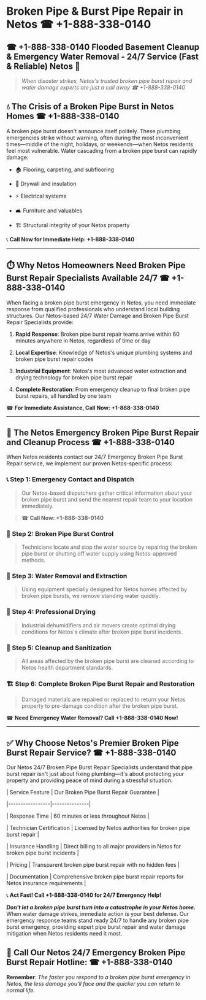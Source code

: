 # Broken Pipe & Burst Pipe Repair in Netos ☎ +1-888-338-0140  
## ☎ +1-888-338-0140 Flooded Basement Cleanup & Emergency Water Removal - 24/7 Service (Fast & Reliable) Netos 🚨  

> *When disaster strikes, Netos's trusted broken pipe burst repair and water damage experts are just a call away ☎ +1-888-338-0140*  

## 💧 The Crisis of a Broken Pipe Burst in Netos Homes ☎ +1-888-338-0140  

A broken pipe burst doesn't announce itself politely. These plumbing emergencies strike without warning, often during the most inconvenient times—middle of the night, holidays, or weekends—when Netos residents feel most vulnerable. Water cascading from a broken pipe burst can rapidly damage:  

* 🏠 Flooring, carpeting, and subflooring  
* 🧱 Drywall and insulation  
* ⚡ Electrical systems  
* 🛋️ Furniture and valuables  
* 🏗️ Structural integrity of your Netos property  

📞 **Call Now for Immediate Help: +1-888-338-0140**  

---  

## ⏱️ Why Netos Homeowners Need Broken Pipe Burst Repair Specialists Available 24/7 ☎ +1-888-338-0140  

When facing a broken pipe burst emergency in Netos, you need immediate response from qualified professionals who understand local building structures. Our Netos-based 24/7 Water Damage and Broken Pipe Burst Repair Specialists provide:  

1. **Rapid Response**: Broken pipe burst repair teams arrive within 60 minutes anywhere in Netos, regardless of time or day  
2. **Local Expertise**: Knowledge of Netos's unique plumbing systems and broken pipe burst repair codes  
3. **Industrial Equipment**: Netos's most advanced water extraction and drying technology for broken pipe burst repair  
4. **Complete Restoration**: From emergency cleanup to final broken pipe burst repairs, all handled by one team  

☎ **For Immediate Assistance, Call Now: +1-888-338-0140**  

---  

## 🔧 The Netos Emergency Broken Pipe Burst Repair and Cleanup Process ☎ +1-888-338-0140  

When Netos residents contact our 24/7 Emergency Broken Pipe Burst Repair service, we implement our proven Netos-specific process:  

### 📞 Step 1: Emergency Contact and Dispatch  
> Our Netos-based dispatchers gather critical information about your broken pipe burst and send the nearest repair team to your location immediately.  
> ☎ **Call Now: +1-888-338-0140**  

### 🚿 Step 2: Broken Pipe Burst Control  
> Technicians locate and stop the water source by repairing the broken pipe burst or shutting off water supply using Netos-approved methods.  

### 🌊 Step 3: Water Removal and Extraction  
> Using equipment specially designed for Netos homes affected by broken pipe bursts, we remove standing water quickly.  

### 💨 Step 4: Professional Drying  
> Industrial dehumidifiers and air movers create optimal drying conditions for Netos's climate after broken pipe burst incidents.  

### 🧼 Step 5: Cleanup and Sanitization  
> All areas affected by the broken pipe burst are cleaned according to Netos health department standards.  

### 🏗️ Step 6: Complete Broken Pipe Burst Repair and Restoration  
> Damaged materials are repaired or replaced to return your Netos property to pre-damage condition after the broken pipe burst.  

☎ **Need Emergency Water Removal? Call +1-888-338-0140 Now!**  

---  

## ✅ Why Choose Netos's Premier Broken Pipe Burst Repair Service? ☎ +1-888-338-0140  

Our Netos 24/7 Broken Pipe Burst Repair Specialists understand that pipe burst repair isn't just about fixing plumbing—it's about protecting your property and providing peace of mind during a stressful situation.  

| Service Feature | Our Broken Pipe Burst Repair Guarantee |  
|-----------------|---------------|  
| Response Time | 60 minutes or less throughout Netos |  
| Technician Certification | Licensed by Netos authorities for broken pipe burst repair |  
| Insurance Handling | Direct billing to all major providers in Netos for broken pipe burst incidents |  
| Pricing | Transparent broken pipe burst repair with no hidden fees |  
| Documentation | Comprehensive broken pipe burst repair reports for Netos insurance requirements |  

📞 **Act Fast! Call +1-888-338-0140 for 24/7 Emergency Help!**  

***Don't let a broken pipe burst turn into a catastrophe in your Netos home.*** When water damage strikes, immediate action is your best defense. Our emergency response teams stand ready 24/7 to handle any broken pipe burst emergency, providing expert pipe burst repair and water damage mitigation when Netos residents need it most.  

## 📱 Call Our Netos 24/7 Emergency Broken Pipe Burst Repair Hotline: ☎ +1-888-338-0140  

**Remember**: *The faster you respond to a broken pipe burst emergency in Netos, the less damage you'll face and the quicker you can return to normal life.*